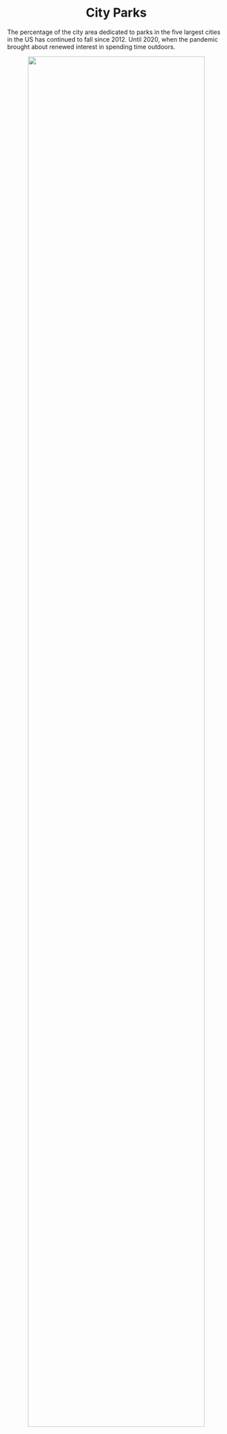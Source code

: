 <h1 align="center">
City Parks </h1>
The percentage of the city area dedicated to parks in the five largest cities in the US has continued to fall since 2012. Until 2020, when the pandemic brought about renewed interest in spending time outdoors.

  

<p align="center">
  <img src="https://github.com/nrennie/tidytuesday/blob/main/2021/22-06-2021/22062021.jpg?raw=true" width="90%">
</p>